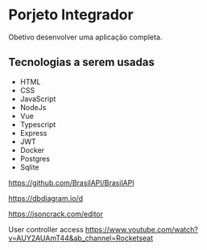 # Porjeto Integrador

Obetivo desenvolver uma aplicação completa.

## Tecnologias a serem usadas

- HTML
- CSS
- JavaScript
- NodeJs
- Vue
- Typescript
- Express
- JWT
- Docker
- Postgres
- Sqlite

https://github.com/BrasilAPI/BrasilAPI

https://dbdiagram.io/d

https://jsoncrack.com/editor

User controller access
https://www.youtube.com/watch?v=AUY2AUAmT44&ab_channel=Rocketseat
